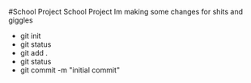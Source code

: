 #School Project
School Project
Im making some changes for shits and giggles

* git init 
* git status
* git add .
* git status
* git commit -m "initial commit"